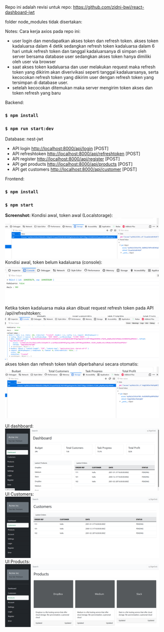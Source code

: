 Repo ini adalah revisi untuk repo: https://github.com/zidni-bwi/react-dashboard-jwt 

folder node_modules tidak disertakan:

Notes: Cara kerja axios pada repo ini:
- user login dan mendapatkan akses token dan refresh token.
akses token kadaluarsa dalam 4 detik sedangkan refresh token kadaluarsa dalam 6 hari
untuk refresh token dan tanggal kadaluarsanya di simpan oleh server bersama database user sedangkan akses token hanya dimiliki oleh user via browser
- saat akses token kadaluarsa dan user melakukan request maka refresh token yang dikirim akan diverivikasi seperti tanggal kadaluarsanya, serta kecocokan refresh token yang dikirim user dengan refresh token yang tersimpan di database user.
- setelah kecocokan ditemukan maka server mengirim token akses dan token refresh yang baru

Backend:

### `$ npm install`
### `$ npm run start:dev`

Database: nest-jwt

- API login [http://localhost:8000/api/login](http://localhost:8000/api/login) [POST]
- API refreshtoken [http://localhost:8000/api/refreshtoken](http://localhost:8000/api/refreshtoken) [POST]
- API register [http://localhost:8000/api/register](http://localhost:8000/api/register) [POST]
- API get products [http://localhost:8000/api/products](http://localhost:8000/api/products) [POST]
- API get customers [http://localhost:8000/api/customer](http://localhost:8000/api/customers) [POST]

Frontend:

### `$ npm install`
### `$ npm start`

**Screenshot:**
Kondisi awal, token awal (Localstorage):
![alt tag](https://github.com/zidni-bwi/react-dashboard-nest-jwt/blob/main/sc21.png)
Kondisi awal, token belum kadaluarsa (console):
![alt tag](https://github.com/zidni-bwi/react-dashboard-nest-jwt/blob/main/sc22.png)
Ketika token kadaluarsa maka akan dibuat request refresh token pada API /api/refreshtoken:
![alt tag](https://github.com/zidni-bwi/react-dashboard-nest-jwt/blob/main/sc23.png)
akses token dan refresh token telah diperbaharui secara otomatis:
![alt tag](https://github.com/zidni-bwi/react-dashboard-nest-jwt/blob/main/sc24.png)

UI dashboard:
![alt tag](https://github.com/zidni-bwi/react-dashboard-nest-jwt/blob/main/scc01.png)
UI Customers:
![alt tag](https://github.com/zidni-bwi/react-dashboard-nest-jwt/blob/main/scc02.png)
UI Products:
![alt tag](https://github.com/zidni-bwi/react-dashboard-nest-jwt/blob/main/scc03.png)
